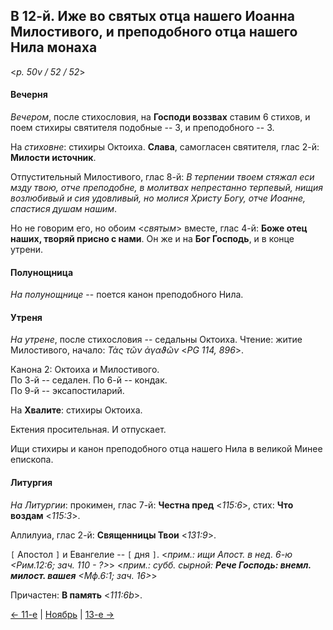## В 12-й. Иже во святых отца нашего Иоанна Милостивого, и преподобного отца нашего Нила монаха

<*p. 50v / 52 / 52*>

#### Вечерня

*Вечером*, после стихословия, на **Господи воззвах** ставим 6 стихов, и поем стихиры святителя подобные -- 3, 
и преподобного -- 3.  

На *стиховне*: стихиры Октоиха. **Слава**, самогласен святителя, глас 2-й: **Милости источник**.  

Отпустительный Милостивого, глас 8-й: *В терпении твоем стяжал еси мзду твою, отче преподобне, 
в молитвах непрестанно терпевый, нищия возлюбивый и сия удовливый, но молися Христу Богу, отче Иоанне, 
спастися душам нашим*. 

Но не говорим его, но обоим <*святым*> вместе, глас 4-й: **Боже отец наших, творяй присно с нами**. 
Он же и на **Бог Господь**, и в конце утрени. 

#### Полунощница

*На полунощнице* -- поется канон преподобного Нила. 

#### Утреня

*На утрене*, после стихословия -- седальны Октоиха. 
Чтение: житие Милостивого, начало: *Τὰς τῶν ἀγαϑῶν* <*PG 114, 896*>.
 
Канона 2: Октоиха и Милостивого.  
По 3-й -- седален. 
По 6-й -- кондак.  
По 9-й -- эксапостиларий. 

На **Хвалите**: стихиры Октоиха. 

Ектения просительная. И отпускает. 

Ищи стихиры и канон преподобного отца нашего Нила в великой Минее епископа.  

#### Литургия

*На Литургии*: прокимен, глас 7-й: **Честна пред** <*115:6*>, стих: **Что воздам** <*115:3*>. 
 
Аллилуиа, глас 2-й: **Священницы Твои** <*131:9*>.

`[` Апостол `]` и Евангелие -- `[` дня `]`. 
<*прим.: ищи Апост. в нед. 6-ю <Рим.12:6; зач. 110 - ?>*> 
<*прим.: субб. сырной: **Рече Господь: внемл. милост. вашея** <Мф.6:1; зач. 16>*> 

Причастен: **В память** <*111:6b*>. 

[← 11-е](11_11_MES.ru.md) | [Ноябрь](README.md#12-й) | [13-е →](11_13_MES.ru.md)
